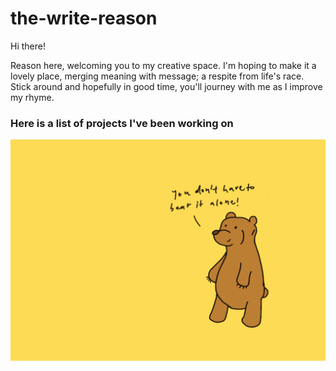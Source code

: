 # the-write-reason

Hi there!

Reason here, welcoming you to my creative space.
I'm hoping to make it a lovely place,
merging meaning with message; 
a respite from life's race.
Stick around and hopefully in good time, 
you'll journey with me as I improve my rhyme.



<h3>Here is a list of projects I've been working on</h3>

![](Bear_Postcard.jpg)
